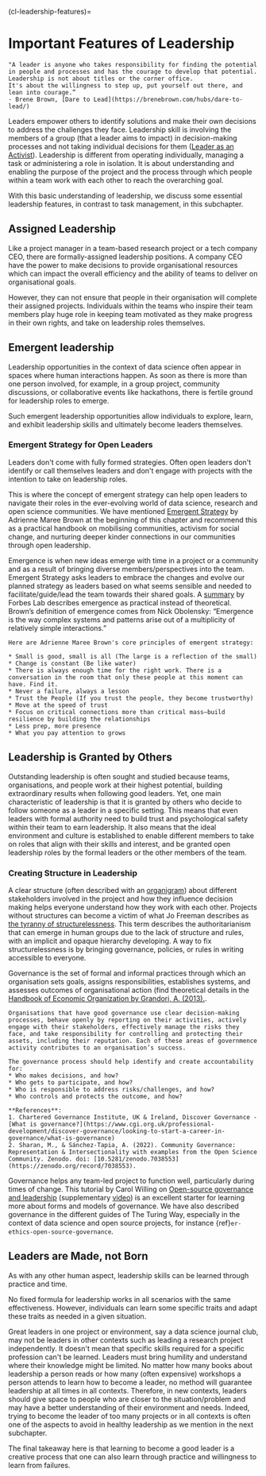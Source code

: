 (cl-leadership-features)=
# Important Features of Leadership

```{admonition} cite
"A leader is anyone who takes responsibility for finding the potential in people and processes and has the courage to develop that potential. 
Leadership is not about titles or the corner office. 
It's about the willingness to step up, put yourself out there, and lean into courage.”
- Brene Brown, [Dare to Lead](https://brenebrown.com/hubs/dare-to-lead/)
```
Leaders empower others to identify solutions and make their own decisions to address the challenges they face.
Leadership skill is involving the members of a group (that a leader aims to impact) in decision-making processes and not taking individual decisions for them ([Leader as an Activist](https://www.management-issues.com/opinion/6087/the-leader-as-activist/)).
Leadership is different from operating individually, managing a task or administering a role in isolation.
It is about understanding and enabling the purpose of the project and the process through which people within a team work with each other to reach the overarching goal.

With this basic understanding of leadership, we discuss some essential leadership features, in contrast to task management, in this subchapter.

## Assigned Leadership

Like a project manager in a team-based research project or a tech company CEO, there are formally-assigned leadership positions.
A company CEO have the power to make decisions to provide organisational resources which can impact the overall efficiency and the ability of teams to deliver on organisational goals.
 
However, they can not ensure that people in their organisation will complete their assigned projects. 
Individuals within the teams who inspire their team members play huge role in keeping team motivated as they make progress in their own rights, and take on leadership roles themselves.

## Emergent leadership

Leadership opportunities in the context of data science often appear in spaces where human interactions happen.
As soon as there is more than one person involved, for example, in a group project, community discussions, or collaborative events like hackathons, there is fertile ground for leadership roles to emerge.

Such emergent leadership opportunities allow individuals to explore, learn, and exhibit leadership skills and ultimately become leaders themselves.

### Emergent Strategy for Open Leaders

Leaders don't come with fully formed strategies.
Often open leaders don't identify or call themselves leaders and don't engage with projects with the intention to take on leadership roles.

This is where the concept of emergent strategy can help open leaders to navigate their roles in the ever-evolving world of data science, research and open science communities.
We have mentioned [Emergent Strategy](https://adriennemareebrown.net/book/emergent-strategy) by Adrienne Maree Brown at the beginning of this chapter and recommend this as a practical handbook on mobilising communities, activism for social change, and nurturing deeper kinder connections in our communities through open leadership. 

Emergence is when new ideas emerge with time in a project or a community and as a result of bringing diverse members/perspectives into the team. 
Emergent Strategy asks leaders to embrace the changes and evolve our planned strategy as leaders based on what seems sensible and needed to facilitate/guide/lead the team towards their shared goals.
A [summary](https://fortelabs.co/blog/emergent-strategy-organizing-for-social-justice/) by Forbes Lab describes emergence as practical instead of theoretical. Brown’s definition of emergence comes from Nick Obolensky: “Emergence is the way complex systems and patterns arise out of a multiplicity of relatively simple interactions.” 

```{note}
Here are Adrienne Maree Brown's core principles of emergent strategy:

* Small is good, small is all (The large is a reflection of the small)
* Change is constant (Be like water)
* There is always enough time for the right work. There is a conversation in the room that only these people at this moment can have. Find it.
* Never a failure, always a lesson
* Trust the People (If you trust the people, they become trustworthy)
* Move at the speed of trust
* Focus on critical connections more than critical mass—build resilience by building the relationships
* Less prep, more presence
* What you pay attention to grows
```

## Leadership is Granted by Others

Outstanding leadership is often sought and studied because teams, organisations, and people work at their highest potential, building extraordinary results when following good leaders.
Yet, one main characteristic of leadership is that it is granted by others who decide to follow someone as a leader in a specific setting.
This means that even leaders with formal authority need to build trust and psychological safety within their team to earn leadership.
It also means that the ideal environment and culture is established to enable different members to take on roles that align with their skills and interest, and be granted open leadership roles by the formal leaders or the other members of the team.

### Creating Structure in Leadership

A clear structure (often described with an [organigram](https://pingboard.com/organogram)) about different stakeholders involved in the project and how they influence decision making helps everyone understand how they work with each other.
Projects without structures can become a victim of what Jo Freeman describes as [the tyranny of structurelessness](https://www.jofreeman.com/joreen/tyranny.htm).
This term describes the authoritarianism that can emerge in human groups due to the lack of structure and rules, with an implicit and opaque hierarchy developing. 
A way to fix structurelessness is by bringing governance, policies, or rules in writing accessible to everyone.

Governance is the set of formal and informal practices through which an organisation sets goals, assigns responsibilities, establishes systems, and assesses outcomes of organisational action (find theoretical details in the [Handbook of Economic Organization by Grandori, A. (2013).](https://econpapers.repec.org/bookchap/elgeebook/14110.htm]).

```{note}
Organisations that have good governance use clear decision-making processes, behave openly by reporting on their activities, actively engage with their stakeholders, effectively manage the risks they face, and take responsibility for controlling and protecting their assets, including their reputation. Each of these areas of governmence activity contributes to an organisation’s success.

The governance process should help identify and create accountability for:
* Who makes decisions, and how?
* Who gets to participate, and how?
* Who is responsible to address risks/challenges, and how?
* Who controls and protects the outcome, and how? 

**References**: 
1. Chartered Governance Institute, UK & Ireland, Discover Governance - [What is governance?](https://www.cgi.org.uk/professional-development/discover-governance/looking-to-start-a-career-in-governance/what-is-governance)
2. Sharan, M., & Sánchez-Tapia, A. (2022). Community Governance: Representation & Intersectionality with examples from the Open Science Community. Zenodo. doi: [10.5281/zenodo.7038553](https://zenodo.org/record/7038553).
```

Governance helps any team-led project to function well, particularly during times of change.
This tutorial by Carol Willing on [Open-source governance and leadership](https://github.com/jupytercon/2020-willingc/) (supplementary [video](https://www.youtube.com/watch?v=HQjRnWVmL28)) is an excellent starter for learning more about forms and models of governance.
We have also described governance in the different guides of The Turing Way, especially in the context of data science and open source projects, for instance {ref}`er-ethics-open-source-governance`.

## Leaders are Made, not Born

As with any other human aspect, leadership skills can be learned through practice and time.

No fixed formula for leadership works in all scenarios with the same effectiveness.
However, individuals can learn some specific traits and adapt these traits as needed in a given situation.

Great leaders in one project or environment, say a data science journal club, may not be leaders in other contexts such as leading a research project independently.
It doesn't mean that specific skills required for a specific profession can't be learned.
Leaders must bring humility and understand where their knowledge might be limited.
No matter how many books about leadership a person reads or how many (often expensive) workshops a person attends to learn how to become a leader, no method will guarantee leadership at all times in all contexts.
Therefore, in new contexts, leaders should give space to people who are closer to the situation/problem and may have a better understanding of their environment and needs.
Indeed, trying to become the leader of too many projects or in all contexts is often one of the aspects to avoid in healthy leadership as we mention in the next subchapter.

The final takeaway here is that learning to become a good leader is a creative process that one can also learn through practice and willingness to learn from failures.

